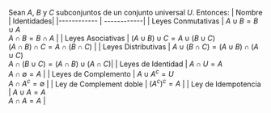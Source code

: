 Sean $A$, $B$ y $C$ subconjuntos de un conjunto universal $U$. Entonces:
| Nombre | Identidades| 
|------------ | ------------|
| Leyes Conmutativas |  $A \cup B = B \cup A$ <br> $A \cap B = B \cap A$ |
| Leyes Asociativas | $(A \cup B) \cup C = A \cup (B \cup C)$ <br> $(A \cap B) \cap C = A \cap (B \cap C)$ |
| Leyes Distributivas | $A \cup (B \cap C) = (A \cup B) \cap (A \cup C)$ <br> $A \cap (B \cup C) = (A \cap B) \cup (A \cap C)$|
| Leyes de Identidad | $A \cap U = A$ <br> $A \cap \emptyset = A$ |
| Leyes de Complemento | $A \cup A^{c} = U$ <br> $A \cap A^{c} = \emptyset$ |
| Ley de Complement doble | $(A^{c})^{c} = A$ |
| Ley de Idempotencia | $A \cup A = A$ <br> $A \cap A = A$ |




